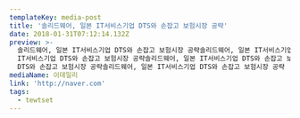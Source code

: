 ```yaml
---
templateKey: media-post
title: '솔리드웨어, 일본 IT서비스기업 DTS와 손잡고 보험시장 공략'
date: 2018-01-31T07:12:14.132Z
preview: >-
  솔리드웨어, 일본 IT서비스기업 DTS와 손잡고 보험시장 공략솔리드웨어, 일본 IT서비스기업 DTS와 손잡고 보험시장 공략솔리드웨어, 일본
  IT서비스기업 DTS와 손잡고 보험시장 공략솔리드웨어, 일본 IT서비스기업 DTS와 손잡고 보험시장 공략솔리드웨어, 일본 IT서비스기업
  DTS와 손잡고 보험시장 공략솔리드웨어, 일본 IT서비스기업 DTS와 손잡고 보험시장 공략
mediaName: 이데일리
link: 'http://naver.com'
tags:
  - tewtset
---
```


